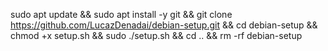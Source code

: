 sudo apt update && sudo apt install -y git && git clone https://github.com/LucazDenadai/debian-setup.git && cd debian-setup && chmod +x setup.sh && sudo ./setup.sh && cd .. && rm -rf debian-setup
